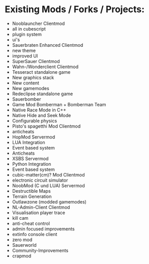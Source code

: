 # Existing Mods / Forks / Projects:

* Nooblauncher                                                   Clientmod
 * all in cubescript
 * plugin system
 * ui's
* Sauerbraten Enhanced                                  Clientmod
 * new theme
 * improved UI
* SuperSauer                                                      Clientmod
* Wahn-/Wonderclient                                       Clientmod
* Tesseract                                                          standalone game
 * New graphics stack
 * New content
 * New gamemodes
* Redeclipse                                                       standalone game
* Sauerbomber                                                  
 * Game Mod Bomberman + Bomberman Team
 * Native Race Mode in C++
 * Native Hide and Seek Mode
 * Configurable physics
* Pisto's spagetthi Mod                                    Clientmod
 * anticheats
* HopMod                                                           Servermod
 * LUA Integration
 * Event based system
 * Anticheats
* XSBS                                                               Servermod
 * Python Integration
 * Event based system
* cubic-matter(cm)? Mod                              Clientmod
 * electronic circuit simulator
* NoobMod (C und LUA)                               Servermod
 * Destructible Maps
 * Terrain Generation
 * Outlawzone (modded gamemodes)
* NL-Admin-Client                                          Clientmod
 * Visualisation player trace
 * kill cam
 * anti-cheat control
 * admin focused improvements
 * extinfo console client
* zero mod
* Sauerworld
 * Community-Improvements
* crapmod